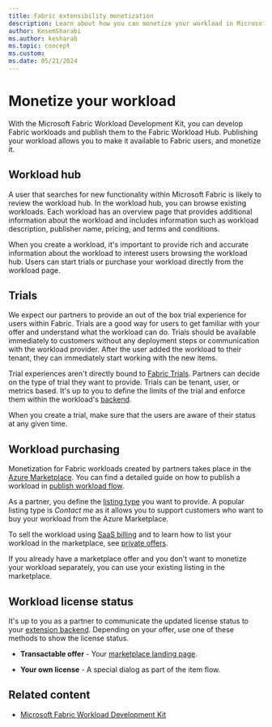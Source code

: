 ```yaml
---
title: Fabric extensibility monetization
description: Learn about how you can monetize your workload in Microsoft Fabric by publishing your workload to the Fabric Workload Hub.
author: KesemSharabi
ms.author: kesharab
ms.topic: concept
ms.custom:
ms.date: 05/21/2024
---
```


# Monetize your workload

With the Microsoft Fabric Workload Development Kit, you can develop Fabric workloads and publish them to the Fabric Workload Hub. Publishing your workload allows you to make it available to Fabric users, and monetize it.

## Workload hub

A user that searches for new functionality within Microsoft Fabric is likely to review the workload hub. In the workload hub, you can browse existing workloads. Each workload has an overview page that provides additional information about the workload and includes information such as workload description, publisher name, pricing, and terms and conditions.

When you create a workload, it's important to provide rich and accurate information about the workload to interest users browsing the workload hub. Users can start trials or purchase your workload directly from the workload page.

## Trials

We expect our partners to provide an out of the box trial experience for users within Fabric. Trials are a good way for users to get familiar with your offer and understand what the workload can do. Trials should be available immediately to customers without any deployment steps or communication with the workload provider. After the user added the workload to their tenant, they can immediately start working with the new items.

Trial experiences aren't directly bound to [Fabric Trials](../get-started/fabric-trial.md). Partners can decide on the type of trial they want to provide. Trials can be tenant, user, or metrics based. It's up to you to define the limits of the trial and enforce them within the workload's [backend](./extensibility-backend.md).

When you create a trial, make sure that the users are aware of their status at any given time.

## Workload purchasing

Monetization for Fabric workloads created by partners takes place in the [Azure Marketplace](/marketplace/azure-marketplace-overview). You can find a detailed guide on how to publish a workload in [publish workload flow](publish-workload-flow.md).

As a partner, you define the [listing type](/partner-center/marketplace/plan-saas-offer#listing-options) you want to provide. A popular listing type is *Contact me* as it allows you to support customers who want to buy your workload from the Azure Marketplace.

To sell the workload using [SaaS billing](/partner-center/marketplace/plan-saas-offer#saas-billing) and to learn how to list your workload in the marketplace, see [private offers](/marketplace/private-offers-in-azure-marketplace).

If you already have a marketplace offer and you don't want to monetize your workload separately, you can use your existing listing in the marketplace.

## Workload license status

It's up to you as a partner to communicate the updated license status to your [extension backend](extensibility-backend.md). Depending on your offer, use one of these methods to show the license status.

* **Transactable offer** - Your [marketplace landing page](/partner-center/marketplace/azure-ad-transactable-saas-landing-page).

* **Your own license** - A special dialog as part of the item flow.

## Related content

* [Microsoft Fabric Workload Development Kit](dev-kit-overview.md)
